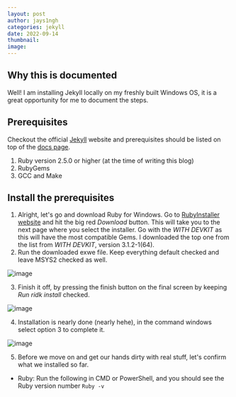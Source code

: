 ```yaml
---
layout: post
author: jays1ngh
categories: jekyll
date: 2022-09-14
thumbnail:
image:
---
```

## Why this is documented
Well! I am installing Jekyll locally on my freshly built Windows OS, it is a great opportunity for me to document the steps.

## Prerequisites
Checkout the official [Jekyll](https://jekyllrb.com/) website and prerequisites should be listed on top of the [docs page](https://jekyllrb.com/docs/).
1. Ruby version 2.5.0 or higher (at the time of writing this blog)
2. RubyGems
3. GCC and Make

## Install the prerequisites
1. Alright, let's go and download Ruby for Windows. Go to [RubyInstaller website](https://rubyinstaller.org/) and hit the big red *Download* button. This will take you to the next page where you select the installer. Go with the *WITH DEVKIT* as this will have the most compatible Gems. I downloaded the top one from the list from *WITH DEVKIT*, version 3.1.2-1(64). 
2. Run the downloaded exwe file. Keep everything default checked and leave MSYS2 checked as well.

![image](https://user-images.githubusercontent.com/72841224/190127486-79a57e23-f67c-4327-a905-856f8db5a373.png)

3. Finish it off, by pressing the finish button on the final screen by keeping *Run ridk install* checked.

![image](https://user-images.githubusercontent.com/72841224/190129586-6d4c39d8-281f-420d-904a-15cd4028b6ca.png)

4. Installation is nearly done (nearly hehe), in the command windows select option 3 to complete it.

![image](https://user-images.githubusercontent.com/72841224/190130148-a47e835a-aa2f-4711-8826-0a94dfab472d.png)

5. Before we move on and get our hands dirty with real stuff, let's confirm what we installed so far.
- Ruby: Run the following in CMD or PowerShell, and you should see the Ruby version number
`Ruby -v`
